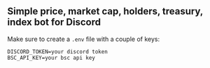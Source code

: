 ## Simple price, market cap, holders, treasury, index bot for Discord

Make sure to create a `.env` file with a couple of keys:
```
DISCORD_TOKEN=your discord token
BSC_API_KEY=your bsc api key
```